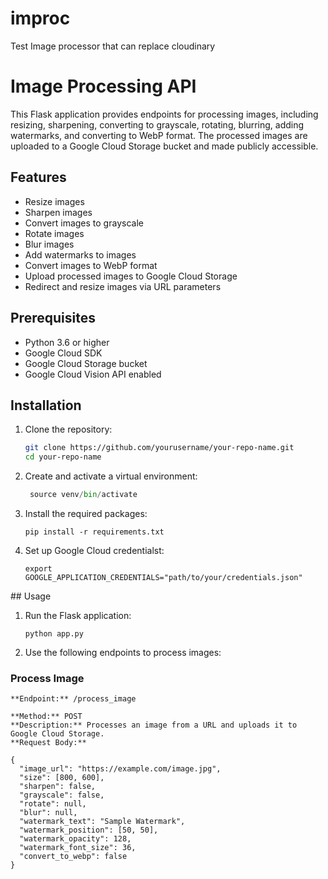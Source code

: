 # improc
Test Image processor that can replace cloudinary



# Image Processing API

This Flask application provides endpoints for processing images, including resizing, sharpening, converting to grayscale, rotating, blurring, adding watermarks, and converting to WebP format. The processed images are uploaded to a Google Cloud Storage bucket and made publicly accessible.

## Features

- Resize images
- Sharpen images
- Convert images to grayscale
- Rotate images
- Blur images
- Add watermarks to images
- Convert images to WebP format
- Upload processed images to Google Cloud Storage
- Redirect and resize images via URL parameters

## Prerequisites

- Python 3.6 or higher
- Google Cloud SDK
- Google Cloud Storage bucket
- Google Cloud Vision API enabled

## Installation

1. Clone the repository:
   ```sh
   git clone https://github.com/yourusername/your-repo-name.git
   cd your-repo-name
   ```

2. Create and activate a virtual environment:
   ```python -m venv venv
    source venv/bin/activate
   ```

3. Install the required packages:
   ```
   pip install -r requirements.txt
   ```

4. Set up Google Cloud credentialst:
   ```
   export GOOGLE_APPLICATION_CREDENTIALS="path/to/your/credentials.json"

   ```

## Usage
1. Run the Flask application:
    ```
    python app.py
    ````

2. Use the following endpoints to process images:

### Process Image
    **Endpoint:** /process_image

    **Method:** POST
    **Description:** Processes an image from a URL and uploads it to Google Cloud Storage.
    **Request Body:**
```
{
  "image_url": "https://example.com/image.jpg",
  "size": [800, 600],
  "sharpen": false,
  "grayscale": false,
  "rotate": null,
  "blur": null,
  "watermark_text": "Sample Watermark",
  "watermark_position": [50, 50],
  "watermark_opacity": 128,
  "watermark_font_size": 36,
  "convert_to_webp": false
}
```

